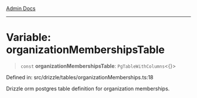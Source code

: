 [Admin Docs](/)

***

# Variable: organizationMembershipsTable

> `const` **organizationMembershipsTable**: `PgTableWithColumns`\<\{\}\>

Defined in: src/drizzle/tables/organizationMemberships.ts:18

Drizzle orm postgres table definition for organization memberships.
